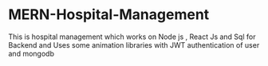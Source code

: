 # MERN-Hospital-Management
This is hospital management which works on Node js , React Js and Sql for Backend and Uses some animation libraries with JWT authentication of user and mongodb
